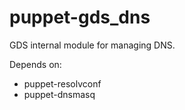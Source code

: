 # puppet-gds_dns

GDS internal module for managing DNS.

Depends on:

- puppet-resolvconf
- puppet-dnsmasq
